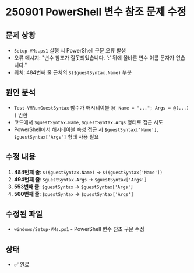 # 250901 PowerShell 변수 참조 문제 수정

## 문제 상황
- `Setup-VMs.ps1` 실행 시 PowerShell 구문 오류 발생
- 오류 메시지: "변수 참조가 잘못되었습니다. ':' 뒤에 올바른 변수 이름 문자가 없습니다."
- 위치: 484번째 줄 근처의 `$($guestSyntax.Name)` 부분

## 원인 분석
- `Test-VMRunGuestSyntax` 함수가 해시테이블 `@{ Name = "..."; Args = @(...) }` 반환
- 코드에서 `$guestSyntax.Name`, `$guestSyntax.Args` 형태로 접근 시도
- PowerShell에서 해시테이블 속성 접근 시 `$guestSyntax['Name']`, `$guestSyntax['Args']` 형태 사용 필요

## 수정 내용
1. **484번째 줄**: `$($guestSyntax.Name)` → `$($guestSyntax['Name'])`
2. **494번째 줄**: `$guestSyntax.Args` → `$guestSyntax['Args']`
3. **553번째 줄**: `$guestSyntax` → `$guestSyntax['Args']`
4. **560번째 줄**: `$guestSyntax` → `$guestSyntax['Args']`

## 수정된 파일
- `windows/Setup-VMs.ps1` - PowerShell 변수 참조 구문 수정

## 상태
- ✅ 완료
